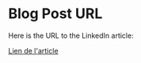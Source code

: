 # Blog Post URL

Here is the URL to the LinkedIn article:

[Lien de l'article](https://www.linkedin.com/pulse/what-really-happens-when-you-type-httpswwwgooglecom-press-chauvin-mgpce/?trackingId=qJmDFIhiRc6FKldHVrJ5iA%3D%3D)

